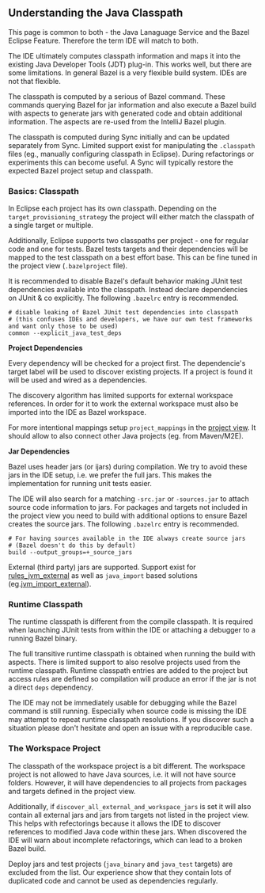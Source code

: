 ## Understanding the Java Classpath

This page is common to both - the Java Lanaguage Service and the Bazel Eclipse Feature.
Therefore the term IDE will match to both.

The IDE ultimately computes classpath information and maps it into the existing Java Developer Tools (JDT) plug-in.
This works well, but there are some limitations.
In general Bazel is a very flexible build system.
IDEs are not that flexible.

The classpath is computed by a serious of Bazel command.
These commands querying Bazel for jar information and also execute a Bazel build with aspects to generate jars with generated code and obtain additional information.
The aspects are re-used from the IntelliJ Bazel plugin.

The classpath is computed during Sync initially and can be updated separately from Sync.
Limited support exist for manipulating the `.classpath` files (eg., manually configuring classpath in Eclipse).
During refactorings or experiments this can become useful.
A Sync will typically restore the expected Bazel project setup and classpath.


### Basics: Classpath

In Eclipse each project has its own classpath.
Depending on the `target_provisioning_strategy` the project will either match the classpath of a single target or multiple.

Additionally, Eclipse supports two classpaths per project - one for regular code and one for tests.
Bazel tests targets and their dependencies will be mapped to the test classpath on a best effort base.
This can be fine tuned in the project view (`.bazelproject` file).

It is recommended to disable Bazel's default behavior making JUnit test dependencies available into the classpath.
Instead declare dependencies on JUnit & co explicitly.
The following `.bazelrc` entry is recommended.

```
# disable leaking of Bazel JUnit test dependencies into classpath
# (this confuses IDEs and developers, we have our own test frameworks and want only those to be used)
common --explicit_java_test_deps
```


**Project Dependencies**

Every dependency will be checked for a project first.
The dependencie's target label will be used to discover existing projects.
If a project is found it will be used and wired as a dependencies.

The discovery algorithm has limited supports for external workspace references.
In order for it to work the external workspace must also be imported into the IDE as Bazel workspace.

For more intentional mappings setup `project_mappings` in the [project view](projectviews.md).
It should allow to also connect other Java projects (eg. from Maven/M2E).

**Jar Dependencies**

Bazel uses header jars (or ijars) during compilation.
We try to avoid these jars in the IDE setup, i.e. we prefer the full jars.
This makes the implementation for running unit tests easier.

The IDE will also search for a matching `-src.jar` or `-sources.jar` to attach source code information to jars.
For packages and targets not included in the project view you need to build with additional options to ensure Bazel creates the source jars.
The following `.bazelrc` entry is recommended.

```
# For having sources available in the IDE always create source jars
# (Bazel doesn't do this by default)
build --output_groups=+_source_jars
```

External (third party) jars are supported.
Support exist for [rules_jvm_external](https://github.com/bazelbuild/rules_jvm_external) as well as `java_import` based solutions (eg.[jvm_import_external](https://github.com/bazelbuild/bazel/blob/master/tools/build_defs/repo/jvm.bzl)).


### Runtime Classpath

The runtime classpath is different from the compile classpath.
It is required when launching JUnit tests from within the IDE or attaching a debugger to a running Bazel binary.

The full transitive runtime classpath is obtained when running the build with aspects.
There is limited support to also resolve projects used from the runtime classpath.
Runtime classpath entries are added to the project but access rules are defined so compilation will produce an error if the jar is not a direct `deps` dependency.

The IDE may not be immediately usable for debugging while the Bazel command is still running.
Especially when source code is missing the IDE may attempt to repeat runtime classpath resolutions.
If you discover such a situation please don't hesitate and open an issue with a reproducible case.


### The Workspace Project

The classpath of the workspace project is a bit different.
The workspace project is not allowed to have Java sources, i.e. it will not have source folders.
However, it will have dependencies to all projects from packages and targets defined in the project view.

Additionally, if `discover_all_external_and_workspace_jars` is set it will also contain all external jars and jars from targets not listed in the project view.
This helps with refectorings because it allows the IDE to discover references to modified Java code within these jars.
When discovered the IDE will warn about incomplete refactorings, which can lead to a broken Bazel build.

Deploy jars and test projects (`java_binary` and `java_test` targets) are excluded from the list.
Our experience show that they contain lots of duplicated code and cannot be used as dependencies regularly.
